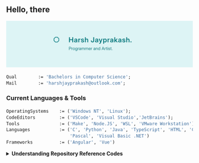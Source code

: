 ## Hello, there

![Profile Banner](./github_profile_readme_raster.png)

```pas
Qual        := 'Bachelors in Computer Science';
Mail        := 'harshjayprakash@outlook.com';
```

### Current Languages & Tools

```pas
OperatingSystems    := ('Windows NT', 'Linux');
CodeEditors         := ('VSCode', 'Visual Studio','JetBrains');
Tools               := ('Make', 'Node.JS', 'WSL', 'VMware Workstation');
Languages           := ('C', 'Python', 'Java', 'TypeScript', 'HTML', 'CSS', 
                        'Pascal', 'Visual Basic .NET')
Frameworks          := ('Angular', 'Vue')
```

<details>
<summary><strong>Understanding Repository Reference Codes</strong></summary>
<br/>
Each project/repository has a reference code attach to it describing when and if was some
sort of assignment or personal project. Below shows a figure breaking down the code
"HX 2450". (Inspired by Processor Naming).
<br/>

![Reference Code Diagram](./github_repository_reference_codes_raster.png)
</details>
